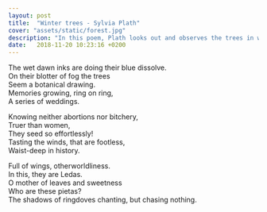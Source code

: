 ```yaml
---
layout: post
title:  "Winter trees - Sylvia Plath"
cover: "assets/static/forest.jpg"
description: "In this poem, Plath looks out and observes the trees in winter, envying their uncomplicated lives (especially their sex lives: ‘abortions’ and ‘bitchery’ are unknown to them, and they reproduce with ease) and yet finding no comfort or relief from her own troubled life by watching them"
date:   2018-11-20 10:23:16 +0200
---
```


The wet dawn inks are doing their blue dissolve.  
On their blotter of fog the trees  
Seem a botanical drawing.  
Memories growing, ring on ring,  
A series of weddings.  

Knowing neither abortions nor bitchery,  
Truer than women,  
They seed so effortlessly!  
Tasting the winds, that are footless,  
Waist-deep in history.  

Full of wings, otherworldliness.  
In this, they are Ledas.  
O mother of leaves and sweetness  
Who are these pietas?  
The shadows of ringdoves chanting, but chasing nothing.  